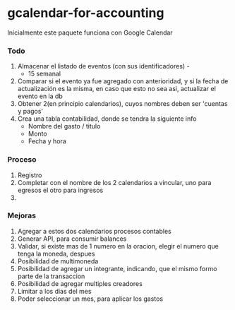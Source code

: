# gcalendar-for-accounting
Inicialmente este paquete funciona con Google Calendar

### Todo

1. Almacenar el listado de eventos (con sus identificadores) - 
	- 15 semanal
2. Comparar si el evento ya fue agregado con anterioridad, y si la fecha de actualización es la misma, en caso que esto no sea asi, actualizar el evento en la db
3. Obtener 2(en principio calendarios), cuyos nombres deben ser 
'cuentas y pagos'
4. Crea una tabla contabilidad, donde se tendra la siguiente info 
	- Nombre del gasto / titulo
	- Monto
	- Fecha y hora



### Proceso
1. Registro
2. Completar con el nombre de los 2 calendarios a vincular, uno para egresos el otro para ingresos
3. 


### Mejoras
1. Agregar a estos dos calendarios procesos contables
2. Generar API, para consumir balances
3. Validar, si existe mas de 1 numero en la oracion, elegir el numero que tenga la moneda, despues
4. Posibilidad de multimoneda
5. Posibilidad de agregar un integrante, indicando, que el mismo formo parte de la transaccion
6. Posibilidad de agregar multiples creadores
7. Limitar a los dias del mes
8. Poder seleccionar un mes, para aplicar los gastos
